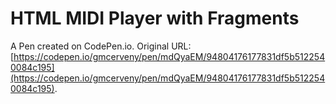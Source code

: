 # HTML MIDI Player with Fragments

A Pen created on CodePen.io. Original URL: [https://codepen.io/gmcerveny/pen/mdQyaEM/94804176177831df5b5122540084c195](https://codepen.io/gmcerveny/pen/mdQyaEM/94804176177831df5b5122540084c195).

